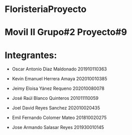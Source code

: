# FloristeriaProyecto
# Movil II Grupo#2 Proyecto#9
# Integrantes:

- Oscar Antonio Diaz Maldonado 201910110363

- Kevin Emanuel Herrera Amaya 202010010385

- Jeimy Eloisa Yánez Requeno 202010080078

- José Raúl Blanco Quinteros 201011110059

- Joel David Reyes Sanchez 202010020435

- Emil Fernando Colomer Mateo 201810020275

- Jose Armando Salasar Reyes 201930010145

